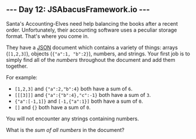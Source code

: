 ## \--- Day 12: JSAbacusFramework.io ---

Santa's Accounting-Elves need help balancing the books after a recent order.
Unfortunately, their accounting software uses a peculiar storage format.
That's where you come in.

They have a [JSON](http://json.org/) document which contains a variety of
things: arrays (`[1,2,3]`), objects (`{"a":1, "b":2}`), numbers, and strings.
Your first job is to simply find all of the _numbers_ throughout the document
and add them together.

For example:

  * `[1,2,3]` and `{"a":2,"b":4}` both have a sum of `6`.
  * `[[[3]]]` and `{"a":{"b":4},"c":-1}` both have a sum of `3`.
  * `{"a":[-1,1]}` and `[-1,{"a":1}]` both have a sum of `0`.
  * `[]` and `{}` both have a sum of `0`.

You will not encounter any strings containing numbers.

What is the _sum of all numbers_ in the document?

